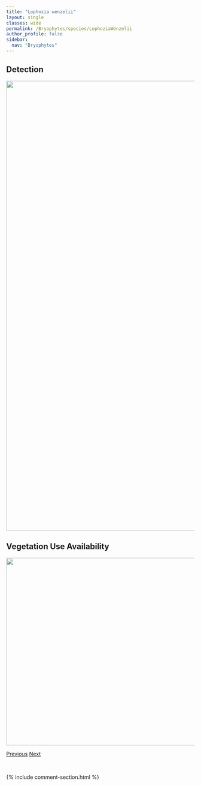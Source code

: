 ```yaml
---
title: "Lophozia wenzelii"
layout: single
classes: wide
permalink: /Bryophytes/species/LophoziaWenzelii
author_profile: false
sidebar:
  nav: "Bryophytes"
---
```


<h2>Detection</h2>

<a href="https://drive.google.com/uc?export=view&id=1uhvUxUcEh5KBM2ySBhpyWnTMXFMSsd1P">
<img src="https://drive.google.com/uc?export=view&id=1uhvUxUcEh5KBM2ySBhpyWnTMXFMSsd1P" height = "1200" width = "800">
</a>


<h2>Vegetation Use Availability</h2>

<a href="https://drive.google.com/uc?export=view&id=1SR5T9o1wA19RL8KqC_DxJvlEmQRyRxcm">
<img src="https://drive.google.com/uc?export=view&id=1SR5T9o1wA19RL8KqC_DxJvlEmQRyRxcm" height = "500" width = "1000">
</a>


<a href="/DevelopmentWebsite/Bryophytes/species/LophoziaVentricosa" class="pagination--pager" title="Lophozia ventricosa">Previous</a> <a href="/DevelopmentWebsite/Bryophytes/species/MarchantiaPolymorpha" class="pagination--pager" title="Marchantia polymorpha">Next</a>

<p>&nbsp;</p>

{% include comment-section.html %}
